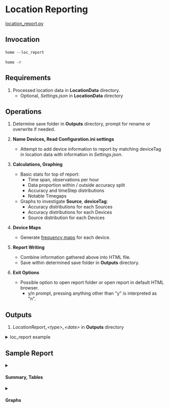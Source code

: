 # Location Reporting

[location_report.py](/src/GLU/location_report.py)

## Invocation

`home --loc_report`

`home -r`

## Requirements

1.  Processed location data in **LocationData** directory. 
    - Optional, *Settings.json* in **LocationData** directory
	
## Operations

1. Determine save folder in **Outputs** directory, prompt for rename or overwrite if needed.

2. **Name Devices, Read Configuration.ini settings**
	- Attempt to add device information to report by matching deviceTag in location data with information in *Settings.json*.

3. **Calculations, Graphing**
	- Basic stats for top of report:
		- Time span, observations per hour
		- Data proportion within / outside accuracy split
		- Accuracy and timeStep distributions
		- Notable Timegaps
	- Graphs to investigate **Source**, **deviceTag**:
		- Accuracy distributions for each Sources
		- Accuracy distributions for each Devices
		- Source distribution for each Devices

4. **Device Maps**
	- Generate [frequency maps](/docs/Mapping.md#frequency) for each device.
	
5. **Report Writing**
	- Combine information gathered above into HTML file.
	- Save within determined save folder in **Outputs** directory.

6. **Exit Options**
	- Possible option to open report folder or open report in default HTML browser.
		- y/n prompt, pressing anything other than "y" is interpreted as "n".

## Outputs

1. *LocationReport_\<type\>_\<date\>* in **Outputs** directory

<details>
  <summary>loc_report example</summary>
  
![Report](/docs/images/location_report.png)

</details>

## Sample Report

<details> 
	<summary><h4>Summary, Tables</h4></summary>
  
**Heading**
![Report1](/docs/images/location_report_ex_1.png)

**Accuracy, Timedelta Statistics**
![Report2](/docs/images/location_report_ex_2.png)
	
**Largest Timegaps**
![Report3](/docs/images/location_report_ex_3.png)
	
</details>

<details> 
	<summary><h4>Graphs</h4></summary>
  
**Accuracy by Source**
![plot1](/docs/images/boxer-Accuracy-Source.png)


**Accuracy by Device**
![plot2](/docs/images/boxer-Accuracy-Device.png)

**Source by Device**
![plot3](/docs/images/counter-Source-Device.png)
	
</details>



	
